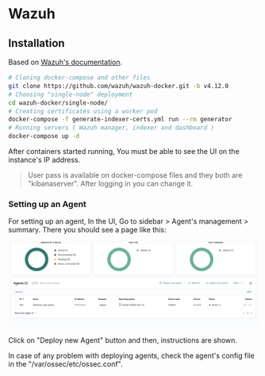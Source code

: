 # Wazuh

## Installation

Based on [Wazuh's documentation](https://documentation.wazuh.com/4.12/deployment-options/docker/docker-installation.html).

```bash
# Cloning docker-compose and other files
git clone https://github.com/wazuh/wazuh-docker.git -b v4.12.0
# Choosing "single-node" deployment
cd wazuh-docker/single-node/
# Creating certificates using a worker pod
docker-compose -f generate-indexer-certs.yml run --rm generator
# Running servers ( Wazuh manager, indexer and dashboard )
docker-compose up -d
```

After containers started running, You must be able to see the UI on the instance's IP address.

> User pass is available on docker-compose files and they both are "kibanaserver". After logging in you can change it.

### Setting up an Agent

For setting up an agent, In the UI, Go to sidebar > Agent's management > summary. There you should see a page like this:

<img src="https://github.com/parsaeisa/Notes/blob/main/Software%20engineering/observability/agent-summary-wazuh.png" >

Click on "Deploy new Agent" button and then, instructions are shown.

In case of any problem with deploying agents, check the agent's config file in the "/var/ossec/etc/ossec.conf".